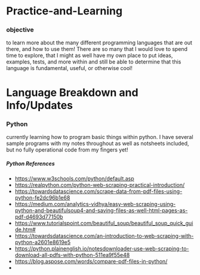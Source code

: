 # Practice-and-Learning
 
 ### objective
 to learn more about the many different programming languages that are out there, and how to use them! There are so many that I would love to spend time to explore, that I might as well have my own place to put ideas, examples, tests, and more within and still be able to determine that this language is fundamental, useful, or otherwise cool!
 
 # Language Breakdown and Info/Updates

 ### Python
 currently learning how to program basic things within python. I have several sample programs with my notes throughout as well as notsheets included, but no fully operational code from my fingers yet!

 ##### Python References
 - https://www.w3schools.com/python/default.asp
- https://realpython.com/python-web-scraping-practical-introduction/
- https://towardsdatascience.com/scrape-data-from-pdf-files-using-python-fe2dc96b1e68
- https://medium.com/analytics-vidhya/easy-web-scraping-using-python-and-beautifulsoup4-and-saving-files-as-well-html-pages-as-pdf-d4693d77150b
- https://www.tutorialspoint.com/beautiful_soup/beautiful_soup_quick_guide.htm#
- https://towardsdatascience.com/an-introduction-to-web-scraping-with-python-a2601e8619e5
- https://python.plainenglish.io/notesdownloader-use-web-scraping-to-download-all-pdfs-with-python-511ea9f55e48
- https://blog.aspose.com/words/compare-pdf-files-in-python/
- 
